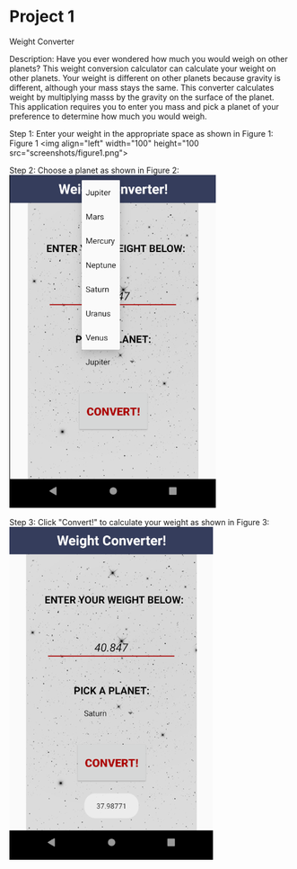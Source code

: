 # Project 1
Weight Converter

Description: Have you ever wondered how much you would weigh on other planets? This weight conversion calculator can calculate your weight on other planets. Your weight is different on other planets because gravity is different, although your mass stays the same. This converter calculates weight by multiplying masss by the gravity on the surface of the planet. This application requires you to enter you mass and pick a planet of your preference to determine how much you would weigh.

Step 1: Enter your weight in the appropriate space as shown in Figure 1:
Figure 1
<img align="left" width="100" height="100 src="screenshots/figure1.png">

Step 2: Choose a planet as shown in Figure 2:
![alt text](screenshots/figure2.png "Figure 2")

Step 3: Click "Convert!" to calculate your weight as shown in Figure 3:
![alt text](screenshots/figure3.png "Figure 3")
  


